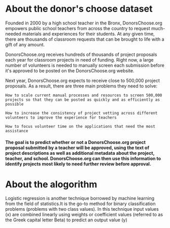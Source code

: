 # About the donor's choose dataset

Founded in 2000 by a high school teacher in the Bronx, DonorsChoose.org empowers public school teachers from across the country to request much-needed materials and experiences for their students. At any given time, there are thousands of classroom requests that can be brought to life with a gift of any amount.

DonorsChoose.org receives hundreds of thousands of project proposals each year for classroom projects in need of funding. Right now, a large number of volunteers is needed to manually screen each submission before it's approved to be posted on the DonorsChoose.org website.

Next year, DonorsChoose.org expects to receive close to 500,000 project proposals. As a result, there are three main problems they need to solve:

    How to scale current manual processes and resources to screen 500,000 projects so that they can be posted as quickly and as efficiently as possible

    How to increase the consistency of project vetting across different volunteers to improve the experience for teachers

    How to focus volunteer time on the applications that need the most assistance
    
   #### The goal is to predict whether or not a DonorsChoose.org project proposal submitted by a teacher will be approved, using the text of project descriptions as well as additional metadata about the project, teacher, and school. DonorsChoose.org can then use this information to identify projects most likely to need further review before approval.
   
   # About the alogorithm
   Logistic regression is another technique borrowed by machine learning from the field of statistics.It is the go-to method for binary classification problems (problems with two class values). In this technique input values (x) are combined linearly using weights or coefficient values (referred to as the Greek capital letter Beta) to predict an output value (y)
